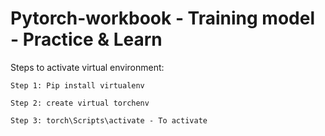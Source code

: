 ﻿# Pytorch-workbook - Training model - Practice & Learn

Steps to activate virtual environment: 

    Step 1: Pip install virtualenv   
 
    Step 2: create virtual torchenv
 
    Step 3: torch\Scripts\activate - To activate 
  
  
 



